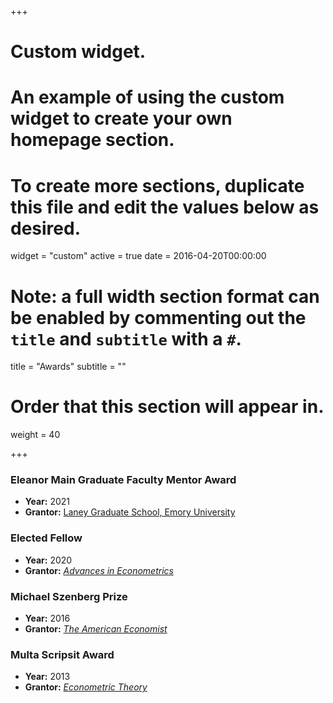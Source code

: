 +++
# Custom widget.
# An example of using the custom widget to create your own homepage section.
# To create more sections, duplicate this file and edit the values below as desired.
widget = "custom"
active = true
date = 2016-04-20T00:00:00

# Note: a full width section format can be enabled by commenting out the `title` and `subtitle` with a `#`.
title = "Awards"
subtitle = ""

# Order that this section will appear in.
weight = 40

+++

### __Eleanor Main Graduate Faculty Mentor Award__

- __Year:__ 2021
- __Grantor:__ [Laney Graduate School, Emory University](https://www.gs.emory.edu/about/awards.html)

### __Elected Fellow__

- __Year:__ 2020
- __Grantor:__ [_Advances in Econometrics_](https://faculty.smu.edu/millimet/AiE.html)

### __Michael Szenberg Prize__

- __Year:__ 2016
- __Grantor:__ [_The American Economist_](https://doi.org/10.1177/0569434516663846)

### __Multa Scripsit Award__

- __Year:__ 2013
- __Grantor:__ [_Econometric Theory_](http://korora.econ.yale.edu/et/award/past.htm)
